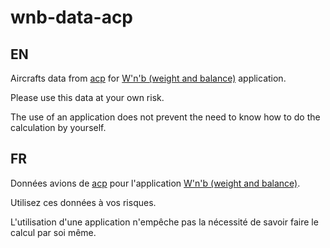 # wnb-data-acp

## EN

Aircrafts data from [acp](http://www.aero-club-poitou.fr/) for [W'n'b (weight and balance)](https://github.com/scls19fr/wnb) application.

Please use this data at your own risk.

The use of an application does not prevent the need to know how to do the calculation by yourself.

## FR

Données avions de [acp](http://www.aero-club-poitou.fr/) pour l'application [W'n'b (weight and balance)](https://github.com/scls19fr/wnb).

Utilisez ces données à vos risques.

L'utilisation d'une application n'empêche pas la nécessité de savoir faire le calcul par soi même.
